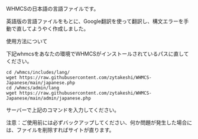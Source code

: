 WHMCSの日本語の言語ファイルです。

英語版の言語ファイルをもとに、Google翻訳を使って翻訳し、構文エラーを手動で直してようやく作成しました。

使用方法について

下記whmcsをあなたの環境でWHMCSがインストールされているパスに直してください。

```
cd /whmcs/includes/lang/
wget https://raw.githubusercontent.com/zytakeshi/WHMCS-Japanese/main/japanese.php
cd /whmcs/admin/lang
wget https://raw.githubusercontent.com/zytakeshi/WHMCS-Japanese/main/admin/japanese.php
```
サーバーで上記のコマンドを入力してください。

注意：ご使用前には必ずバックアップしてください、何か問題が発生した場合には、ファイルを削除すればサイトが直ります。
